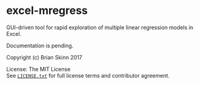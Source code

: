 # excel-mregress
GUI-driven tool for rapid exploration of multiple linear regression models in Excel.

Documentation is pending.

Copyright (c) Brian Skinn 2017

License: The MIT License  
See [`LICENSE.txt`](https://github.com/bskinn/excel-mregress/blob/master/LICENSE.txt) for full license terms and contributor agreement.
